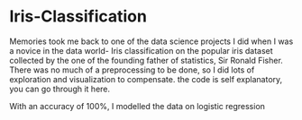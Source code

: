 # Iris-Classification

Memories took me back to one of the data science projects I did when I was a novice in the data world- Iris classification on the popular iris dataset collected by the one of the founding father of statistics, Sir Ronald Fisher. There was no much of a preprocessing to be done, so I did lots of exploration and visualization to compensate. the code is self explanatory, you can go through it here.

With an accuracy of 100%, I modelled the data on logistic regression
